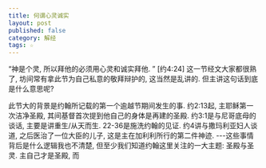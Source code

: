 ```yaml
---
title: 何谓心灵诚实
layout: post
published: false
category: 解经
tags: ☆
---
```


“神是个灵, 所以拜他的必须用心灵和诚实拜他. ” [约4:24]
这一节经文大家都很熟了,  坊间常有拿此节为自己私意的敬拜辩护的, 这当然是乱讲的. 但主讲这句话到底是什么意思呢?

此节大的背景是约翰所记载的第一个逾越节期间发生的事. 约2:13起, 主耶稣第一次洁净圣殿, 其间基督首次提到他自己的身体是再建的圣殿. 约3:1是与尼哥底母的谈话, 主要是讲重生/从天而生. 22-36是施洗约翰的见证. 约4讲与撒玛利亚妇人谈道, 之后医治了一位大臣的儿子, 这是主在加利利所行的第二件神迹. ---这些事情背后是什么逻辑我也不清楚, 但至少我们知道约翰这里关注的一大主题: 圣殿与圣灵. 主自己才是圣殿, 而
